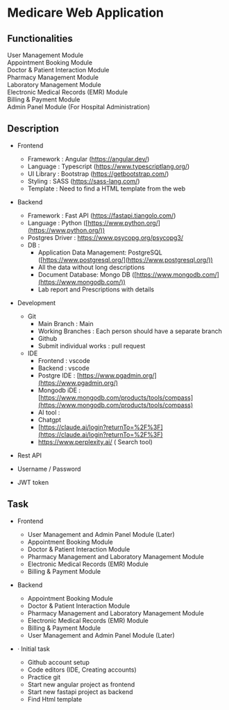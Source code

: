 # Medicare Web Application

## Functionalities

 User Management Module   
 Appointment Booking Module   
 Doctor & Patient Interaction Module   
 Pharmacy Management Module   
 Laboratory Management Module   
 Electronic Medical Records (EMR) Module  
 Billing & Payment Module   
 Admin Panel Module (For Hospital Administration) 

## Description

* Frontend  
  * Framework : Angular (https://angular.dev/)  
  * Language : Typescript (https://www.typescriptlang.org/)  
  * UI Library : Bootstrap (https://getbootstrap.com/)  
  * Styling : SASS (https://sass-lang.com/)  
  * Template : Need to find a HTML template from the web  
* Backend  
  * Framework : Fast API (https://fastapi.tiangolo.com/)  
  * Language : Python ([https://www.python.org/](https://www.python.org/))  
  * Postgres Driver : https://www.psycopg.org/psycopg3/  
  * DB :   
    *  Application Data Management: PostgreSQL ([https://www.postgresql.org/](https://www.postgresql.org/))  
      *  All the data without long descriptions  
    *  Document Database: Mongo DB ([https://www.mongodb.com/](https://www.mongodb.com/))  
      * Lab report and Prescriptions with details  
* Development  
  * Git  
    *   Main Branch : Main  
    *   Working Branches : Each person should have a separate branch  
    *   Github  
    *   Submit individual works : pull request  
  * IDE  
    *  Frontend : vscode  
    *  Backend : vscode  
    * Postgre IDE : [https://www.pgadmin.org/](https://www.pgadmin.org/)  
    *  Mongodb iDE : [https://www.mongodb.com/products/tools/compass](https://www.mongodb.com/products/tools/compass)  
    *  AI tool :   
      *  Chatgpt  
      *  [https://claude.ai/login?returnTo=%2F%3F](https://claude.ai/login?returnTo=%2F%3F)  
      *  https://www.perplexity.ai/ ( Search tool)

* Rest API  
* Username / Password  
* JWT token


  

## Task

* Frontend  
  * User Management and Admin Panel Module (Later)  
  * Appointment Booking Module  
  * Doctor & Patient Interaction Module  
  * Pharmacy Management and  Laboratory Management Module  
  * Electronic Medical Records (EMR) Module  
  * Billing & Payment Module  
      
      
* Backend  
  * Appointment Booking Module  
  * Doctor & Patient Interaction Module  
  * Pharmacy Management and  Laboratory Management Module  
  * Electronic Medical Records (EMR) Module  
  * Billing & Payment Module  
  * User Management and Admin Panel Module (Later)  
      
* ·         Initial task   
  * Github account setup  
  * Code editors (IDE, Creating accounts)  
  * Practice git  
  * Start new angular project as frontend  
  * Start new fastapi project as backend  
  * Find Html template  
    


